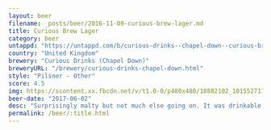 ```yaml
---
layout: beer
filename: _posts/beer/2016-11-09-curious-brew-lager.md
title: Curious Brew Lager
category: beer
untappd: "https://untappd.com/b/curious-drinks--chapel-down--curious-brew-lager/204447"
country: "United Kingdom"
brewery: "Curious Drinks (Chapel Down)"
breweryURL: "/brewery/curious-drinks-chapel-down.html"
style: "Pilsner - Other"
score: 4.5
img: https://scontent.xx.fbcdn.net/v/t1.0-0/p480x480/18882102_10155271710078745_1442157124947238559_n.jpg?_nc_cat=106&_nc_ht=scontent.xx&oh=150a423ac4b4d2d737f7a0f67b5015c5&oe=5D76201A
beer-date: "2017-06-02"
desc: "Surprisingly malty but not much else going on. It was drinkable after already being rather smashed but I wouldn’t want another one"
permalink: /beer/:title.html
---
```

